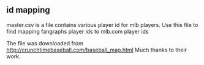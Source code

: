## id mapping 

master.csv is a file contains various player id for mlb players. Use this file to find mapping fangraphs player ids to mlb.com player ids 

The file was downloaded from http://crunchtimebaseball.com/baseball_map.html
Much thanks to their work. 
